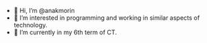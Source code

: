 - 👋 Hi, I’m @anakmorin
- 👀 I’m interested in programming and working in similar aspects of technology.  
- 🌱 I’m currently in my 6th term of CT.
